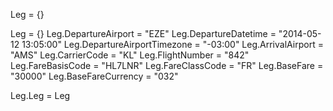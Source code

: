 Leg = {}


Leg = {}
Leg.DepartureAirport = "EZE"
Leg.DepartureDatetime = "2014-05-12 13:05:00"
Leg.DepartureAirportTimezone = "-03:00"
Leg.ArrivalAirport = "AMS"
Leg.CarrierCode = "KL"
Leg.FlightNumber = "842"
Leg.FareBasisCode = "HL7LNR"
Leg.FareClassCode = "FR"
Leg.BaseFare = "30000"
Leg.BaseFareCurrency = "032"

Leg.Leg = Leg
